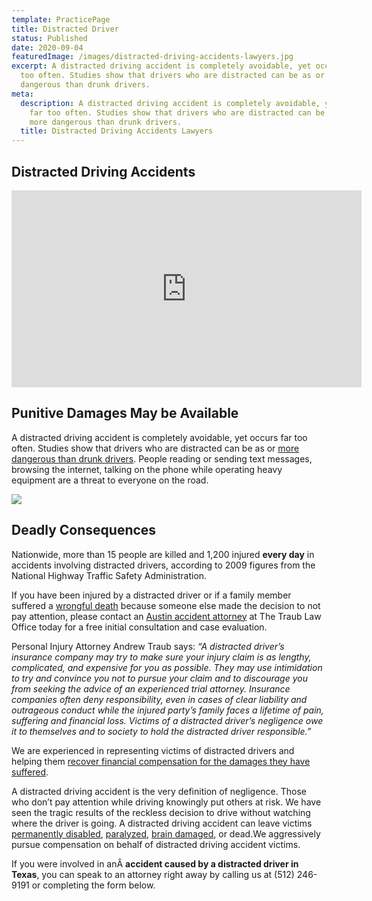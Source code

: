 ```yaml
---
template: PracticePage
title: Distracted Driver
status: Published
date: 2020-09-04
featuredImage: /images/distracted-driving-accidents-lawyers.jpg
excerpt: A distracted driving accident is completely avoidable, yet occurs far
  too often. Studies show that drivers who are distracted can be as or more
  dangerous than drunk drivers.
meta:
  description: A distracted driving accident is completely avoidable, yet occurs
    far too often. Studies show that drivers who are distracted can be as or
    more dangerous than drunk drivers.
  title: Distracted Driving Accidents Lawyers
---
```

<!--StartFragment-->

## Distracted Driving Accidents

<!--EndFragment-->

<iframe width="560" height="315" src="https://www.youtube.com/embed/UT96kdGOSV0" frameborder="0" allow="accelerometer; autoplay; encrypted-media; gyroscope; picture-in-picture" allowfullscreen></iframe>

<!--StartFragment-->

## Punitive Damages May be Available

A distracted driving accident is completely avoidable, yet occurs far too often. Studies show that drivers who are distracted can be as or [more dangerous than drunk drivers](/practice-areas/drunk-driving-accident-lawyer/). People reading or sending text messages, browsing the internet, talking on the phone while operating heavy equipment are a threat to everyone on the road.

<!--EndFragment-->

![](/images/distracted-driver.jpg)

<!--StartFragment-->

## Deadly Consequences

Nationwide, more than 15 people are killed and 1,200 injured **every day** in accidents involving distracted drivers, according to 2009 figures from the National Highway Traffic Safety Administration.

If you have been injured by a distracted driver or if a family member suffered a [wrongful death](/practice-areas/wrongful-death-attorney/) because someone else made the decision to not pay attention, please contact an [Austin accident attorney](https://www.austinaccidentlawyer.com/) at The Traub Law Office today for a free initial consultation and case evaluation.

Personal Injury Attorney Andrew Traub says: *“A distracted driver’s insurance company may try to make sure your injury claim is as lengthy, complicated, and expensive for you as possible. They may use intimidation to try and convince you not to pursue your claim and to discourage you from seeking the advice of an experienced trial attorney. Insurance companies often deny responsibility, even in cases of clear liability and outrageous conduct while the injured party’s family faces a lifetime of pain, suffering and financial loss. Victims of a distracted driver’s negligence owe it to themselves and to society to hold the distracted driver responsible.”*

We are experienced in representing victims of distracted drivers and helping them [recover financial compensation for the damages they have suffered](/what-is-my-case-worth/).

A distracted driving accident is the very definition of negligence. Those who don’t pay attention while driving knowingly put others at risk. We have seen the tragic results of the reckless decision to drive without watching where the driver is going. A distracted driving accident can leave victims [permanently disabled](/practice-areas/serious-personal-injury/), [paralyzed](/practice-areas/austin-paraplegia-attorney/), [brain damaged](/practice-areas/austin-brain-injury-lawyers/), or dead.We aggressively pursue compensation on behalf of distracted driving accident victims.

If you were involved in anÂ **accident caused by a distracted driver in Texas**, you can speak to an attorney right away by calling us at (512) 246-9191 or completing the form below.

<!--EndFragment-->